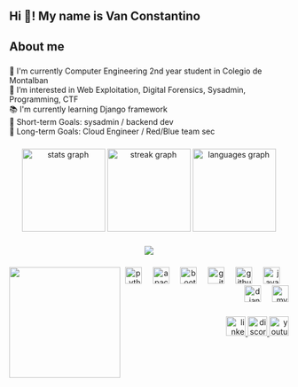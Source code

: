 <h2 align="left">Hi 👋! My name is Van Constantino</h2>

###

<h2 align="left">About me</h2>

###

<p align="left">🌱 I'm currently Computer Engineering 2nd year student in Colegio de Montalban <br>👀 I’m interested in Web Exploitation, Digital Forensics, Sysadmin, Programming, CTF<br>📚 I'm currently learning Django framework<br>🎯 Short-term Goals: sysadmin / backend dev<br>🎯 Long-term Goals: Cloud Engineer / Red/Blue team sec</p>

###

<div align="center">
  <img src="https://github-readme-stats.vercel.app/api?username=YokYoky&hide_title=false&hide_rank=false&show_icons=true&include_all_commits=true&count_private=true&disable_animations=false&theme=dracula&locale=en&hide_border=false" height="150" alt="stats graph"  />
  <img src="https://streak-stats.demolab.com?user=YokYoky&locale=en&mode=daily&theme=dracula&hide_border=false&border_radius=5" height="150" alt="streak graph"  />
  <img src="https://github-readme-stats.vercel.app/api/top-langs?username=YokYoky&locale=en&hide_title=false&layout=compact&card_width=320&langs_count=5&theme=dracula&hide_border=false" height="150" alt="languages graph"  />
  
  <script src="https://tryhackme.com/badge/753681"></script>
</div>

###

<div align="center">
  <img src="https://visitor-badge.laobi.icu/badge?page_id=YokYoky.YokYoky&"  />
</div>

###

<img align="left" height="200" src="https://media.giphy.com/media/v1.Y2lkPTc5MGI3NjExenMyZnB0bGU1cW1wZTc5aWNqZzkwNjFtd3U0cjNvdTBjNHZwNHFydiZlcD12MV9pbnRlcm5hbF9naWZfYnlfaWQmY3Q9Zw/dAu5NJ6uGbLauxSlL6/giphy.gif"  />

###

<div align="right">
  <img src="https://cdn.jsdelivr.net/gh/devicons/devicon/icons/python/python-original.svg" height="30" alt="python logo"  />
  <img width="12" />
  <img src="https://cdn.jsdelivr.net/gh/devicons/devicon/icons/apache/apache-original.svg" height="30" alt="apache logo"  />
  <img width="12" />
  <img src="https://cdn.jsdelivr.net/gh/devicons/devicon/icons/bootstrap/bootstrap-original.svg" height="30" alt="bootstrap logo"  />
  <img width="12" />
  <img src="https://cdn.jsdelivr.net/gh/devicons/devicon/icons/git/git-original.svg" height="30" alt="git logo"  />
  <img width="12" />
  <img src="https://cdn.jsdelivr.net/gh/devicons/devicon/icons/github/github-original.svg" height="30" alt="github logo"  />
  <img width="12" />
  <img src="https://cdn.jsdelivr.net/gh/devicons/devicon/icons/java/java-original.svg" height="30" alt="java logo"  />
  <img width="12" />
  <img src="https://cdn.jsdelivr.net/gh/devicons/devicon/icons/django/django-plain.svg" height="30" alt="django logo"  />
  <img width="12" />
  <img src="https://cdn.jsdelivr.net/gh/devicons/devicon/icons/mysql/mysql-original.svg" height="30" alt="mysql logo"  />
</div>

###

<div align="right">
  <a href="https://www.linkedin.com/in/van-joseph-constantino-149902221/" target="_blank">
    <img src="https://img.shields.io/static/v1?message=LinkedIn&logo=linkedin&label=&color=0077B5&logoColor=white&labelColor=&style=for-the-badge" height="35" alt="linkedin logo"  />
  </a>
  <a href="YokYoky#0952" target="_blank">
    <img src="https://img.shields.io/static/v1?message=Discord&logo=discord&label=&color=7289DA&logoColor=white&labelColor=&style=for-the-badge" height="35" alt="discord logo"  />
  </a>
  <a href="https://www.youtube.com/@yokyokyoky1728/videos" target="_blank">
    <img src="https://img.shields.io/static/v1?message=Youtube&logo=youtube&label=&color=FF0000&logoColor=white&labelColor=&style=for-the-badge" height="35" alt="youtube logo"  />
  </a>
</div>

###
